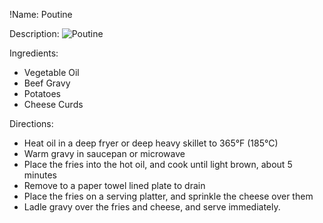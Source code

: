 !Name: Poutine

Description:
![Poutine](https://www.themealdb.com/images/media/meals/uuyrrx1487327597.jpg "Poutine")

Ingredients:
- Vegetable Oil
- Beef Gravy
- Potatoes
- Cheese Curds

Directions:
- Heat oil in a deep fryer or deep heavy skillet to 365°F (185°C)
- Warm gravy in saucepan or microwave
- Place the fries into the hot oil, and cook until light brown, about 5 minutes
- Remove to a paper towel lined plate to drain
- Place the fries on a serving platter, and sprinkle the cheese over them
- Ladle gravy over the fries and cheese, and serve immediately.
